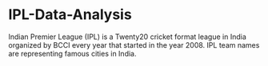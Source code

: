 # IPL-Data-Analysis
Indian Premier League (IPL) is a Twenty20 cricket format league in India organized by BCCI every year that started in the year 2008. IPL team names are representing famous cities in India. 

